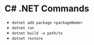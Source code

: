# C# .NET Commands
- ```dotnet add package <packageName>```
- ```dotnet run```
- ```dotnet build -o path/to```
- ```dotnet restore```